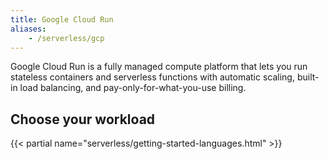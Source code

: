 ```yaml
---
title: Google Cloud Run
aliases:
    - /serverless/gcp
---
```


Google Cloud Run is a fully managed compute platform that lets you run stateless containers and serverless functions with automatic scaling, built-in load balancing, and pay-only-for-what-you-use billing.

## Choose your workload

{{< partial name="serverless/getting-started-languages.html" >}}
